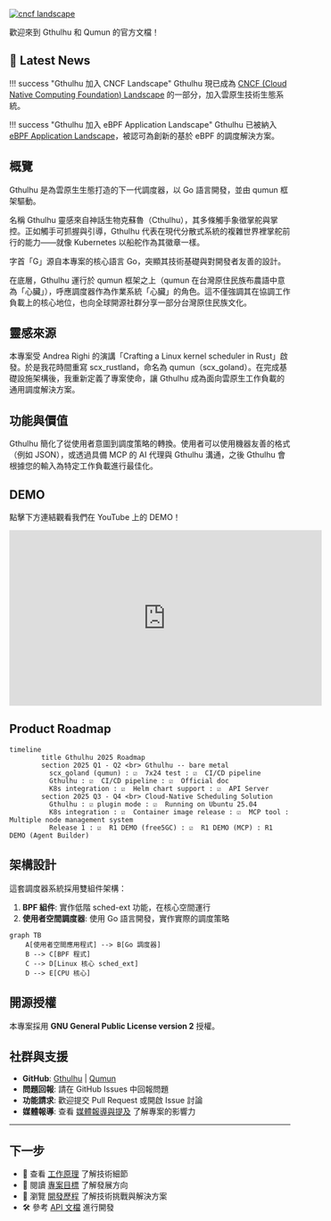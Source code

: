 <a href="https://landscape.cncf.io/?item=provisioning--automation-configuration--gthulhu" target="_blank"><img src="https://img.shields.io/badge/CNCF%20Landscape-5699C6?style=for-the-badge&logo=cncf&label=cncf" alt="cncf landscape" /></a>


歡迎來到 Gthulhu 和 Qumun 的官方文檔！

## 📰 Latest News

!!! success "Gthulhu 加入 CNCF Landscape"
    Gthulhu 現已成為 [CNCF (Cloud Native Computing Foundation) Landscape](https://landscape.cncf.io/?item=provisioning--automation-configuration--gthulhu) 的一部分，加入雲原生技術生態系統。

!!! success "Gthulhu 加入 eBPF Application Landscape"
    Gthulhu 已被納入 [eBPF Application Landscape](https://ebpf.io/applications/)，被認可為創新的基於 eBPF 的調度解決方案。

## 概覽
Gthulhu 是為雲原生生態打造的下一代調度器，以 Go 語言開發，並由 qumun 框架驅動。

名稱 Gthulhu 靈感來自神話生物克蘇魯（Cthulhu），其多條觸手象徵掌舵與掌控。正如觸手可抓握與引導，Gthulhu 代表在現代分散式系統的複雜世界裡掌舵前行的能力——就像 Kubernetes 以船舵作為其徽章一樣。

字首「G」源自本專案的核心語言 Go，突顯其技術基礎與對開發者友善的設計。

在底層，Gthulhu 運行於 qumun 框架之上（qumun 在台灣原住民族布農語中意為「心臟」），呼應調度器作為作業系統「心臟」的角色。這不僅強調其在協調工作負載上的核心地位，也向全球開源社群分享一部分台灣原住民族文化。

## 靈感來源
本專案受 Andrea Righi 的演講「Crafting a Linux kernel scheduler in Rust」啟發。於是我花時間重寫 scx_rustland，命名為 qumun（scx_goland）。在完成基礎設施架構後，我重新定義了專案使命，讓 Gthulhu 成為面向雲原生工作負載的通用調度解決方案。

## 功能與價值
Gthulhu 簡化了從使用者意圖到調度策略的轉換。使用者可以使用機器友善的格式（例如 JSON），或透過具備 MCP 的 AI 代理與 Gthulhu 溝通，之後 Gthulhu 會根據您的輸入為特定工作負載進行最佳化。

## DEMO

點擊下方連結觀看我們在 YouTube 上的 DEMO！

<iframe width="560" height="315" src="https://www.youtube.com/embed/p7cPlWHQrDY?si=WmI7TXsxTixD3E2C" title="YouTube video player" frameborder="0" allow="accelerometer; autoplay; clipboard-write; encrypted-media; gyroscope; picture-in-picture; web-share" referrerpolicy="strict-origin-when-cross-origin" allowfullscreen></iframe>

## Product Roadmap

```mermaid
timeline
        title Gthulhu 2025 Roadmap
        section 2025 Q1 - Q2 <br> Gthulhu -- bare metal 
          scx_goland (qumun) : ☑️  7x24 test : ☑️  CI/CD pipeline
          Gthulhu : ☑️  CI/CD pipeline : ☑️  Official doc
          K8s integration : ☑️  Helm chart support : ☑️  API Server
        section 2025 Q3 - Q4 <br> Cloud-Native Scheduling Solution
          Gthulhu : ☑️ plugin mode : ☑️  Running on Ubuntu 25.04
          K8s integration : ☑️  Container image release : ☑️  MCP tool : Multiple node management system
          Release 1 : ☑️  R1 DEMO (free5GC) : ☑️  R1 DEMO (MCP) : R1 DEMO (Agent Builder)
```

## 架構設計

這套調度器系統採用雙組件架構：

1. **BPF 組件**: 實作低階 sched-ext 功能，在核心空間運行
2. **使用者空間調度器**: 使用 Go 語言開發，實作實際的調度策略

```mermaid
graph TB
    A[使用者空間應用程式] --> B[Go 調度器]
    B --> C[BPF 程式]
    C --> D[Linux 核心 sched_ext]
    D --> E[CPU 核心]
```

## 開源授權

本專案採用 **GNU General Public License version 2** 授權。

## 社群與支援

- **GitHub**: [Gthulhu](https://github.com/Gthulhu/Gthulhu) | [Qumun](https://github.com/Gthulhu/scx_goland_core)
- **問題回報**: 請在 GitHub Issues 中回報問題
- **功能請求**: 歡迎提交 Pull Request 或開啟 Issue 討論
- **媒體報導**: 查看 [媒體報導與提及](mentioned.md) 了解專案的影響力

---

## 下一步

- 📖 查看 [工作原理](how-it-works.md) 了解技術細節
- 🎯 閱讀 [專案目標](project-goals.md) 了解發展方向
- 📜 瀏覽 [開發歷程](development-history.md) 了解技術挑戰與解決方案
- 🛠️ 參考 [API 文檔](api-reference.md) 進行開發
